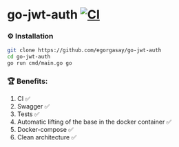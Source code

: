 # go-jwt-auth [![CI](https://github.com/egorgasay/telemarket/actions/workflows/go.yml/badge.svg)](https://github.com/egorgasay/go-jwt-auth/actions/workflows/ci.yml)

### ⚙️ Installation

```bash
git clone https://github.com/egorgasay/go-jwt-auth
cd go-jwt-auth
go run cmd/main.go go
```

### 🏆 Benefits:
1. CI ✅
2. Swagger ✅
3. Tests ✅
4. Automatic lifting of the base in the docker container ✅
5. Docker-compose ✅
6. Clean architecture ✅
